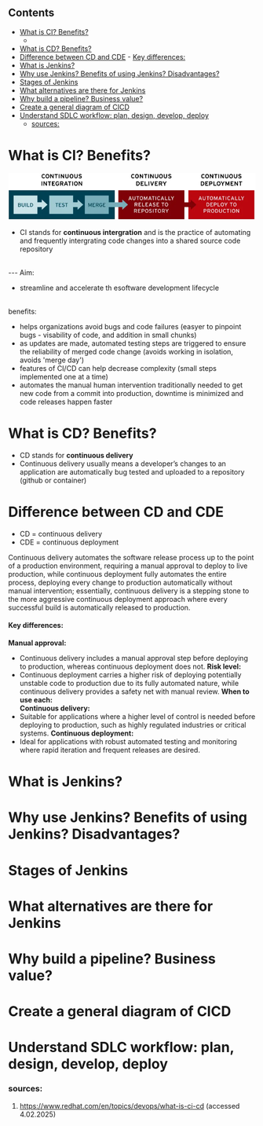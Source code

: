 ## Contents
- [What is CI? Benefits?](#what-is-ci-benefits)
  - [](#)
- [What is CD? Benefits?](#what-is-cd-benefits)
- [Difference between CD and CDE](#difference-between-cd-and-cde)
      - [Key differences:](#key-differences)
- [What is Jenkins?](#what-is-jenkins)
- [Why use Jenkins? Benefits of using Jenkins? Disadvantages?](#why-use-jenkins-benefits-of-using-jenkins-disadvantages)
- [Stages of Jenkins](#stages-of-jenkins)
- [What alternatives are there for Jenkins](#what-alternatives-are-there-for-jenkins)
- [Why build a pipeline? Business value?](#why-build-a-pipeline-business-value)
- [Create a general diagram of CICD](#create-a-general-diagram-of-cicd)
- [Understand SDLC workflow: plan, design, develop, deploy](#understand-sdlc-workflow-plan-design-develop-deploy)
    - [sources:](#sources)

# What is CI? Benefits?
![read-hat cicd workflow image](../images/ci-cd-flow-desktop.png.webp)
- CI stands for **continuous intergration** and is the practice of automating and frequently intergrating code changes into a shared source code repository 
<br>
--- 
Aim: 

- streamline and accelerate th esoftware development lifecycle 
<br>
benefits: 

- helps organizations avoid bugs and code failures (easyer to pinpoint bugs - visability of code, and addition in small chunks)
- as updates are made, automated testing steps are triggered to ensure the reliability of merged code change (avoids working in isolation, avoids 'merge day')
- features of CI/CD can help decrease complexity (small steps implemented one at a time)
- automates the manual human intervention traditionally needed to get new code from a commit into production, downtime is minimized and code releases happen faster

# What is CD? Benefits?

- CD stands for **continuous delivery** 
- Continuous delivery usually means a developer’s changes to an application are automatically bug tested and uploaded to a repository (github or container)

# Difference between CD and CDE
* CD = continuous delivery 
* CDE = continuous deployment 

Continuous delivery automates the software release process up to the point of a production environment, requiring a manual approval to deploy to live production, while continuous deployment fully automates the entire process, deploying every change to production automatically without manual intervention; essentially, continuous delivery is a stepping stone to the more aggressive continuous deployment approach where every successful build is automatically released to production. 
<br>

#### Key differences: 
**Manual approval:** <br>
* Continuous delivery includes a manual approval step before deploying to production, whereas continuous deployment does not.
**Risk level:** <br>
* Continuous deployment carries a higher risk of deploying potentially unstable code to production due to its fully automated nature, while continuous delivery provides a safety net with manual review. 
**When to use each:** <br>
**Continuous delivery:** <br>
* Suitable for applications where a higher level of control is needed before deploying to production, such as highly regulated industries or critical systems. 
**Continuous deployment:** <br>
* Ideal for applications with robust automated testing and monitoring where rapid iteration and frequent releases are desired. 

# What is Jenkins?
# Why use Jenkins? Benefits of using Jenkins? Disadvantages?
# Stages of Jenkins
# What alternatives are there for Jenkins
# Why build a pipeline? Business value?
# Create a general diagram of CICD
# Understand SDLC workflow: plan, design, develop, deploy

### sources: 

1. https://www.redhat.com/en/topics/devops/what-is-ci-cd (accessed 4.02.2025)